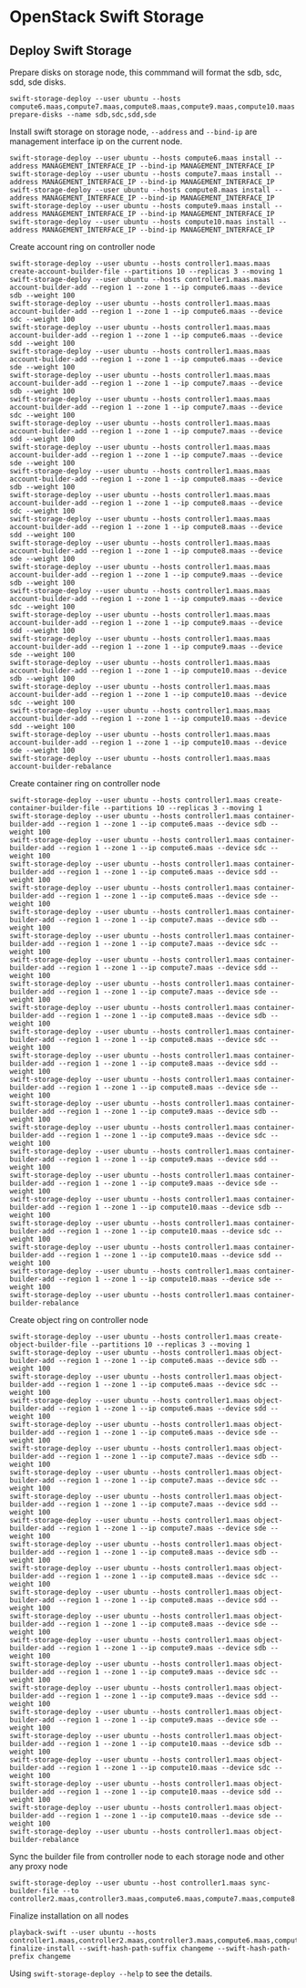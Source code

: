 # OpenStack Swift Storage

## Deploy Swift Storage

Prepare disks on storage node, this commmand will format the sdb, sdc, sdd, sde disks.

    swift-storage-deploy --user ubuntu --hosts compute6.maas,compute7.maas,compute8.maas,compute9.maas,compute10.maas prepare-disks --name sdb,sdc,sdd,sde

Install swift storage on storage node, `--address` and `--bind-ip` are management interface ip on the current node.

    swift-storage-deploy --user ubuntu --hosts compute6.maas install --address MANAGEMENT_INTERFACE_IP --bind-ip MANAGEMENT_INTERFACE_IP
    swift-storage-deploy --user ubuntu --hosts compute7.maas install --address MANAGEMENT_INTERFACE_IP --bind-ip MANAGEMENT_INTERFACE_IP
    swift-storage-deploy --user ubuntu --hosts compute8.maas install --address MANAGEMENT_INTERFACE_IP --bind-ip MANAGEMENT_INTERFACE_IP
    swift-storage-deploy --user ubuntu --hosts compute9.maas install --address MANAGEMENT_INTERFACE_IP --bind-ip MANAGEMENT_INTERFACE_IP
    swift-storage-deploy --user ubuntu --hosts compute10.maas install --address MANAGEMENT_INTERFACE_IP --bind-ip MANAGEMENT_INTERFACE_IP

Create account ring on controller node

    swift-storage-deploy --user ubuntu --hosts controller1.maas.maas create-account-builder-file --partitions 10 --replicas 3 --moving 1
    swift-storage-deploy --user ubuntu --hosts controller1.maas.maas account-builder-add --region 1 --zone 1 --ip compute6.maas --device sdb --weight 100
    swift-storage-deploy --user ubuntu --hosts controller1.maas.maas account-builder-add --region 1 --zone 1 --ip compute6.maas --device sdc --weight 100
    swift-storage-deploy --user ubuntu --hosts controller1.maas.maas account-builder-add --region 1 --zone 1 --ip compute6.maas --device sdd --weight 100
    swift-storage-deploy --user ubuntu --hosts controller1.maas.maas account-builder-add --region 1 --zone 1 --ip compute6.maas --device sde --weight 100
    swift-storage-deploy --user ubuntu --hosts controller1.maas.maas account-builder-add --region 1 --zone 1 --ip compute7.maas --device sdb --weight 100
    swift-storage-deploy --user ubuntu --hosts controller1.maas.maas account-builder-add --region 1 --zone 1 --ip compute7.maas --device sdc --weight 100
    swift-storage-deploy --user ubuntu --hosts controller1.maas.maas account-builder-add --region 1 --zone 1 --ip compute7.maas --device sdd --weight 100
    swift-storage-deploy --user ubuntu --hosts controller1.maas.maas account-builder-add --region 1 --zone 1 --ip compute7.maas --device sde --weight 100
    swift-storage-deploy --user ubuntu --hosts controller1.maas.maas account-builder-add --region 1 --zone 1 --ip compute8.maas --device sdb --weight 100
    swift-storage-deploy --user ubuntu --hosts controller1.maas.maas account-builder-add --region 1 --zone 1 --ip compute8.maas --device sdc --weight 100
    swift-storage-deploy --user ubuntu --hosts controller1.maas.maas account-builder-add --region 1 --zone 1 --ip compute8.maas --device sdd --weight 100
    swift-storage-deploy --user ubuntu --hosts controller1.maas.maas account-builder-add --region 1 --zone 1 --ip compute8.maas --device sde --weight 100
    swift-storage-deploy --user ubuntu --hosts controller1.maas.maas account-builder-add --region 1 --zone 1 --ip compute9.maas --device sdb --weight 100
    swift-storage-deploy --user ubuntu --hosts controller1.maas.maas account-builder-add --region 1 --zone 1 --ip compute9.maas --device sdc --weight 100
    swift-storage-deploy --user ubuntu --hosts controller1.maas.maas account-builder-add --region 1 --zone 1 --ip compute9.maas --device sdd --weight 100
    swift-storage-deploy --user ubuntu --hosts controller1.maas.maas account-builder-add --region 1 --zone 1 --ip compute9.maas --device sde --weight 100
    swift-storage-deploy --user ubuntu --hosts controller1.maas.maas account-builder-add --region 1 --zone 1 --ip compute10.maas --device sdb --weight 100
    swift-storage-deploy --user ubuntu --hosts controller1.maas.maas account-builder-add --region 1 --zone 1 --ip compute10.maas --device sdc --weight 100
    swift-storage-deploy --user ubuntu --hosts controller1.maas.maas account-builder-add --region 1 --zone 1 --ip compute10.maas --device sdd --weight 100
    swift-storage-deploy --user ubuntu --hosts controller1.maas.maas account-builder-add --region 1 --zone 1 --ip compute10.maas --device sde --weight 100
    swift-storage-deploy --user ubuntu --hosts controller1.maas.maas account-builder-rebalance

Create container ring on controller node

    swift-storage-deploy --user ubuntu --hosts controller1.maas create-container-builder-file --partitions 10 --replicas 3 --moving 1
    swift-storage-deploy --user ubuntu --hosts controller1.maas container-builder-add --region 1 --zone 1 --ip compute6.maas --device sdb --weight 100
    swift-storage-deploy --user ubuntu --hosts controller1.maas container-builder-add --region 1 --zone 1 --ip compute6.maas --device sdc --weight 100
    swift-storage-deploy --user ubuntu --hosts controller1.maas container-builder-add --region 1 --zone 1 --ip compute6.maas --device sdd --weight 100
    swift-storage-deploy --user ubuntu --hosts controller1.maas container-builder-add --region 1 --zone 1 --ip compute6.maas --device sde --weight 100
    swift-storage-deploy --user ubuntu --hosts controller1.maas container-builder-add --region 1 --zone 1 --ip compute7.maas --device sdb --weight 100
    swift-storage-deploy --user ubuntu --hosts controller1.maas container-builder-add --region 1 --zone 1 --ip compute7.maas --device sdc --weight 100
    swift-storage-deploy --user ubuntu --hosts controller1.maas container-builder-add --region 1 --zone 1 --ip compute7.maas --device sdd --weight 100
    swift-storage-deploy --user ubuntu --hosts controller1.maas container-builder-add --region 1 --zone 1 --ip compute7.maas --device sde --weight 100
    swift-storage-deploy --user ubuntu --hosts controller1.maas container-builder-add --region 1 --zone 1 --ip compute8.maas --device sdb --weight 100
    swift-storage-deploy --user ubuntu --hosts controller1.maas container-builder-add --region 1 --zone 1 --ip compute8.maas --device sdc --weight 100
    swift-storage-deploy --user ubuntu --hosts controller1.maas container-builder-add --region 1 --zone 1 --ip compute8.maas --device sdd --weight 100
    swift-storage-deploy --user ubuntu --hosts controller1.maas container-builder-add --region 1 --zone 1 --ip compute8.maas --device sde --weight 100
    swift-storage-deploy --user ubuntu --hosts controller1.maas container-builder-add --region 1 --zone 1 --ip compute9.maas --device sdb --weight 100
    swift-storage-deploy --user ubuntu --hosts controller1.maas container-builder-add --region 1 --zone 1 --ip compute9.maas --device sdc --weight 100
    swift-storage-deploy --user ubuntu --hosts controller1.maas container-builder-add --region 1 --zone 1 --ip compute9.maas --device sdd --weight 100
    swift-storage-deploy --user ubuntu --hosts controller1.maas container-builder-add --region 1 --zone 1 --ip compute9.maas --device sde --weight 100
    swift-storage-deploy --user ubuntu --hosts controller1.maas container-builder-add --region 1 --zone 1 --ip compute10.maas --device sdb --weight 100
    swift-storage-deploy --user ubuntu --hosts controller1.maas container-builder-add --region 1 --zone 1 --ip compute10.maas --device sdc --weight 100
    swift-storage-deploy --user ubuntu --hosts controller1.maas container-builder-add --region 1 --zone 1 --ip compute10.maas --device sdd --weight 100
    swift-storage-deploy --user ubuntu --hosts controller1.maas container-builder-add --region 1 --zone 1 --ip compute10.maas --device sde --weight 100
    swift-storage-deploy --user ubuntu --hosts controller1.maas container-builder-rebalance

Create object ring on controller node

    swift-storage-deploy --user ubuntu --hosts controller1.maas create-object-builder-file --partitions 10 --replicas 3 --moving 1
    swift-storage-deploy --user ubuntu --hosts controller1.maas object-builder-add --region 1 --zone 1 --ip compute6.maas --device sdb --weight 100
    swift-storage-deploy --user ubuntu --hosts controller1.maas object-builder-add --region 1 --zone 1 --ip compute6.maas --device sdc --weight 100
    swift-storage-deploy --user ubuntu --hosts controller1.maas object-builder-add --region 1 --zone 1 --ip compute6.maas --device sdd --weight 100
    swift-storage-deploy --user ubuntu --hosts controller1.maas object-builder-add --region 1 --zone 1 --ip compute6.maas --device sde --weight 100
    swift-storage-deploy --user ubuntu --hosts controller1.maas object-builder-add --region 1 --zone 1 --ip compute7.maas --device sdb --weight 100
    swift-storage-deploy --user ubuntu --hosts controller1.maas object-builder-add --region 1 --zone 1 --ip compute7.maas --device sdc --weight 100
    swift-storage-deploy --user ubuntu --hosts controller1.maas object-builder-add --region 1 --zone 1 --ip compute7.maas --device sdd --weight 100
    swift-storage-deploy --user ubuntu --hosts controller1.maas object-builder-add --region 1 --zone 1 --ip compute7.maas --device sde --weight 100
    swift-storage-deploy --user ubuntu --hosts controller1.maas object-builder-add --region 1 --zone 1 --ip compute8.maas --device sdb --weight 100
    swift-storage-deploy --user ubuntu --hosts controller1.maas object-builder-add --region 1 --zone 1 --ip compute8.maas --device sdc --weight 100
    swift-storage-deploy --user ubuntu --hosts controller1.maas object-builder-add --region 1 --zone 1 --ip compute8.maas --device sdd --weight 100
    swift-storage-deploy --user ubuntu --hosts controller1.maas object-builder-add --region 1 --zone 1 --ip compute8.maas --device sde --weight 100
    swift-storage-deploy --user ubuntu --hosts controller1.maas object-builder-add --region 1 --zone 1 --ip compute9.maas --device sdb --weight 100
    swift-storage-deploy --user ubuntu --hosts controller1.maas object-builder-add --region 1 --zone 1 --ip compute9.maas --device sdc --weight 100
    swift-storage-deploy --user ubuntu --hosts controller1.maas object-builder-add --region 1 --zone 1 --ip compute9.maas --device sdd --weight 100
    swift-storage-deploy --user ubuntu --hosts controller1.maas object-builder-add --region 1 --zone 1 --ip compute9.maas --device sde --weight 100
    swift-storage-deploy --user ubuntu --hosts controller1.maas object-builder-add --region 1 --zone 1 --ip compute10.maas --device sdb --weight 100
    swift-storage-deploy --user ubuntu --hosts controller1.maas object-builder-add --region 1 --zone 1 --ip compute10.maas --device sdc --weight 100
    swift-storage-deploy --user ubuntu --hosts controller1.maas object-builder-add --region 1 --zone 1 --ip compute10.maas --device sdd --weight 100
    swift-storage-deploy --user ubuntu --hosts controller1.maas object-builder-add --region 1 --zone 1 --ip compute10.maas --device sde --weight 100
    swift-storage-deploy --user ubuntu --hosts controller1.maas object-builder-rebalance

 Sync the builder file from controller node to each storage node and other any proxy node

    swift-storage-deploy --user ubuntu --host controller1.maas sync-builder-file --to controller2.maas,controller3.maas,compute6.maas,compute7.maas,compute8.maas,compute9.maas,compute10.maas

Finalize installation on all nodes

    playback-swift --user ubuntu --hosts controller1.maas,controller2.maas,controller3.maas,compute6.maas,compute7.maas,compute8.maas,compute9.maas,compute10.maas finalize-install --swift-hash-path-suffix changeme --swift-hash-path-prefix changeme

Using `swift-storage-deploy --help` to see the details.